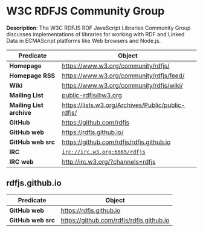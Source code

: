 
# W3C RDFJS Community Group

**Description**: The W3C RDFJS RDF JavaScript Libraries Community Group discusses implementations of libraries for working with RDF and Linked Data in ECMAScript platforms like Web browsers and Node.js.

| Predicate | Object |
|-----------|--------|
| **Homepage** | https://www.w3.org/community/rdfjs/
| **Homepage RSS** | https://www.w3.org/community/rdfjs/feed/
| **Wiki** | https://www.w3.org/community/rdfjs/wiki/
| **Mailing List** | public-rdfjs@w3.org
| **Mailing List archive** | https://lists.w3.org/Archives/Public/public-rdfjs/
| **GitHub** | https://github.com/rdfjs
| **GitHub web** | https://rdfjs.github.io/
| **GitHub web src** | https://github.com/rdfjs/rdfjs.github.io
| **IRC** | [`irc://irc.w3.org:6665/rdfjs`](irc://irc.w3.org:6665/rdfjs)
| **IRC web** | http://irc.w3.org/?channels=rdfjs


## rdfjs.github.io
| Predicate | Object |
|-----------|--------|
| **GitHub web** | https://rdfjs.github.io
| **GitHub web src** | https://github.com/rdfjs/rdfjs.github.io
